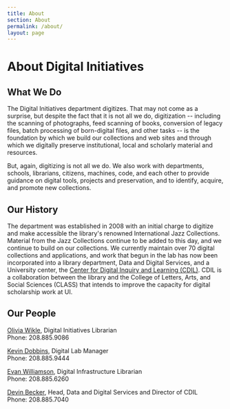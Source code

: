 ```yaml
---
title: About
section: About
permalink: /about/
layout: page
---
```


<h1 class="py-4">About Digital Initiatives</h1>

## What We Do

The Digital Initiatives department digitizes. That may not come as a surprise, but despite the fact that it is not all we do, digitization -- including the scanning of photographs, feed scanning of books, conversion of legacy files, batch processing of born-digital files, and other tasks -- is the foundation by which we build our collections and web sites and through which we digitally preserve institutional, local and scholarly material and resources.

But, again, digitizing is not all we do. We also work with departments, schools, librarians, citizens, machines, code, and each other to provide guidance on digital tools, projects and preservation, and to identify, acquire, and promote new collections.

## Our History

The department was established in 2008 with an initial charge to digitize and make accessible the library's renowned International Jazz Collections. Material from the Jazz Collections continue to be added to this day, and we continue to build on our collections. We currently maintain over 70 digital collections and applications, and work that begun in the lab has now been incorporated into a library department, Data and Digital Services, and a University center, the [Center for Digital Inquiry and Learning (CDIL)](https://cdil.lib.uidaho.edu). CDIL is a collaboration between the library and the College of Letters, Arts, and Social Sciences (CLASS) that intends to improve the capacity for digital scholarship work at UI.

## Our People

[Olivia Wikle](mailto:omwikle@uidaho.edu), Digital Initiatives Librarian  
Phone: 208.885.9086

[Kevin Dobbins](mailto:kdobbins@uidaho.edu), Digital Lab Manager  
Phone: 208.885.9444

[Evan Williamson](mailto:ewilliamson@uidaho.edu), Digital Infrastructure Librarian  
Phone: 208.885.6260

[Devin Becker](mailto:dbecker@uidaho.edu), Head, Data and Digital Services and Director of CDIL  
Phone: 208.885.7040